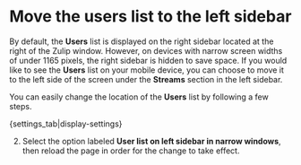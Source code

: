 # Move the users list to the left sidebar

By default, the **Users** list is displayed on the right sidebar located at the
right of the Zulip window. However, on devices with narrow screen widths of
under 1165 pixels, the right sidebar is hidden to save space. If you would like
to see the **Users** list on your mobile device, you can choose to move it to
the left side of the screen under the **Streams** section in the left sidebar.

You can easily change the location of the **Users** list by following a few
steps.

{settings_tab|display-settings}

2. Select the option labeled
    **User list on left sidebar in narrow windows**, then reload the page
    in order for the change to take effect.
